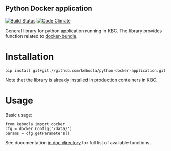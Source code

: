 Python Docker application
-----------------

[![Build Status](https://travis-ci.org/keboola/python-docker-application.svg?branch=master)](https://travis-ci.org/keboola/python-docker-application)
[![Code Climate](https://codeclimate.com/github/keboola/python-docker-application/badges/gpa.svg)](https://codeclimate.com/github/keboola/python-docker-application)

General library for python application running in KBC. The library provides function related to [docker-bundle](https://github.com/keboola/docker-bundle).

Installation
===============

```
pip install git+git://github.com/keboola/python-docker-application.git
```

Note that the library is already installed in production containers in KBC.

Usage
============
Basic usage:
```
from keboola import docker
cfg = docker.Config('/data/')
params = cfg.getParameters()
```

See documentation [in doc directory](https://github.com/keboola/python-docker-application/tree/master/doc) for full list of available functions.
